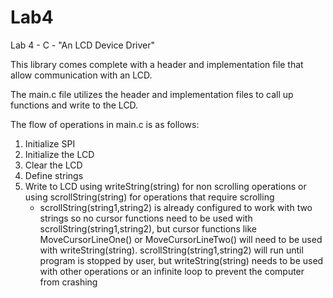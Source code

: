 Lab4
====

Lab 4 - C - "An LCD Device Driver"

This library comes complete with a header and implementation file that allow communication with an LCD.

The main.c file utilizes the header and implementation files to call up functions and write to the LCD.

The flow of operations in main.c is as follows:

1) Initialize SPI
2) Initialize the LCD
3) Clear the LCD
4) Define strings
5) Write to LCD using writeString(string) for non scrolling operations or using scrollString(string) for operations that require scrolling
    - scrollString(string1,string2) is already configured to work with two strings so no cursor functions need to be used       with scrollString(string1,string2), but cursor functions like MoveCursorLineOne() or MoveCursorLineTwo() will need 
      to be used with writeString(string). scrollString(string1,string2) will run until program is stopped by user, but 
      writeString(string) needs to be used with other operations or an infinite loop to prevent the computer from crashing
